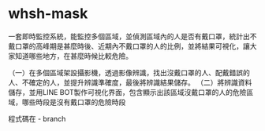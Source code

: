 # whsh-mask
一套即時監控系統，能監控多個區域，並偵測區域內的人是否有戴口罩，統計出不戴口罩的高峰期是甚麼時後、近期內不戴口罩的人的比例，並將結果可視化，讓大家知道哪些地方，在甚麼時候比較危險。

（一）在多個區域架設攝影機，透過影像辨識，找出沒戴口罩的人、配戴錯誤的人、不確定的人，並提升辨識準確度，最後將辨識結果儲存。
（二）將辨識資料儲存，並用LINE BOT製作可視化界面，包含顯示出該區域沒戴口罩的人的危險區域，哪些時段是沒有戴口罩的危險時段

程式碼在 - branch
